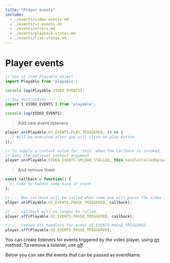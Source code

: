 ```yaml
---
title: "Player events"
include:
  - ./events/video-events.md
  - ./events/ui-events.md
  - ./events/errors.md
  - ./events/playback-states.md
  - ./events/live-states.md
---
```


# Player events

```javascript
// Use it from Playable object
import Playable from 'playable';

console.log(Playable.VIDEO_EVENTS);

// Use destruction
import { VIDEO_EVENTS } from 'playable';

console.log(VIDEO_EVENTS);
```

> Add new event listeners

```javascript
player.on(Playable.UI_EVENTS.PLAY_TRIGGERED, () => {
  // Will be executed after you will click on play button
});

// To supply a context value for `this` when the callback is invoked,
// pass the optional context argument
player.on(Playable.VIDEO_EVENTS.UPLOAD_STALLED, this.handleStalledUpload, this);
```

> And remove them

```javascript
const callback = function() {
  // Code to handle some kind of event
};

// ... Now callback will be called when some one will pause the video ...
player.on(Playable.UI_EVENTS.PAUSE_TRIGGERED, callback);

// ... callback will no longer be called.
player.off(Playable.UI_EVENTS.PAUSE_TRIGGERED, callback);

// ... remove all handlers for event UI_EVENTS.PAUSE_TRIGGERED.
player.off(Playable.UI_EVENTS.PAUSE_TRIGGERED);
```

You can create listeners for events triggered by the video player, using [on](/api#on) method. To remove a listener, use [off](/api#off).

Below you can see the events that can be passed as eventName.
